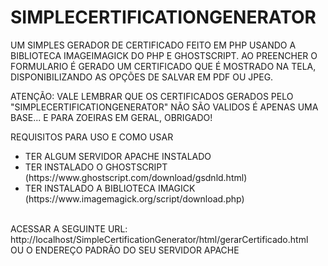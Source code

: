 # SIMPLECERTIFICATIONGENERATOR
UM SIMPLES GERADOR DE CERTIFICADO FEITO EM PHP USANDO A BIBLIOTECA IMAGEIMAGICK DO PHP E GHOSTSCRIPT. AO PREENCHER O FORMULARIO É GERADO UM CERTIFICADO QUE É MOSTRADO NA TELA, DISPONIBILIZANDO AS OPÇÕES DE SALVAR EM PDF OU JPEG.

ATENÇÃO: VALE LEMBRAR QUE OS CERTIFICADOS GERADOS PELO "SIMPLECERTIFICATIONGENERATOR" NÃO SÃO VALIDOS É APENAS UMA BASE... E PARA ZOEIRAS EM GERAL, OBRIGADO!

REQUISITOS PARA USO E COMO USAR

<ul>
<li>TER ALGUM SERVIDOR APACHE INSTALADO</li>
<li>TER INSTALADO O GHOSTSCRIPT (https://www.ghostscript.com/download/gsdnld.html)</li>
<li>TER INSTALADO A BIBLIOTECA IMAGICK (https://www.imagemagick.org/script/download.php)</li>
</ul> <br />
ACESSAR A SEGUINTE URL: http://localhost/SimpleCertificationGenerator/html/gerarCertificado.html
<br />
OU O ENDEREÇO PADRÃO DO SEU SERVIDOR APACHE
